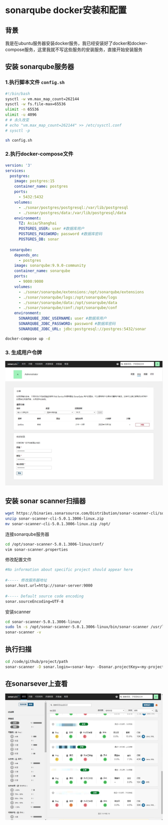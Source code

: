 # sonarqube docker安装和配置

## 背景
我是在ubuntu服务器安装docker服务，我已经安装好了docker和docker-compose服务，这里我就不写这些服务的安装服务，直接开始安装服务
## 安装 sonarqube服务器
### 1.执行脚本文件 `config.sh`
```bash
#!/bin/bash
sysctl -w vm.max_map_count=262144
sysctl -w fs.file-max=65536
ulimit -n 65536
ulimit -u 4096
# # 永久改变
# echo "vm.max_map_count=262144" >> /etc/sysctl.conf
# sysctl -p
```
```sh
sh config.sh
```

### 2.执行docker-compose文件
```yaml
version: '3'
services:
  postgres:
    image: postgres:15
    container_name: postgres
    ports:
      - 5432:5432
    volumes:
      - ./sonar/postgres/postgresql:/var/lib/postgresql
      - ./sonar/postgres/data:/var/lib/postgresql/data
    environment:
      TZ: Asia/Shanghai
      POSTGRES_USER: user #数据库用户
      POSTGRES_PASSWORD: password #数据库密码
      POSTGRES_DB: sonar

  sonarqube:
    depends_on:
      - postgres
    image: sonarqube:9.9.0-community
    container_name: sonarqube
    ports:
      - 9000:9000
    volumes:
      - ./sonar/sonarqube/extensions:/opt/sonarqube/extensions
      - ./sonar/sonarqube/logs:/opt/sonarqube/logs
      - ./sonar/sonarqube/data:/opt/sonarqube/data
      - ./sonar/sonarqube/conf:/opt/sonarqube/conf
    environment:
      SONARQUBE_JDBC_USERNAME: user #数据库用户
      SONARQUBE_JDBC_PASSWORD: password #数据库密码
      SONARQUBE_JDBC_URL: jdbc:postgresql://postgres:5432/sonar
```
```sh
docker-compose up -d
```
### 3. 生成用户令牌
![1698896646032.jpg](/images/1698896646032.jpg)  

## 安装 sonar scanner扫描器
```sh
wget https://binaries.sonarsource.com/Distribution/sonar-scanner-cli/sonar-scanner-cli-5.0.1.3006-linux.zip
unzip sonar-scanner-cli-5.0.1.3006-linux.zip
mv sonar-scanner-cli-5.0.1.3006-linux.zip /opt/
```
连接sonarqube服务器
```sh
cd /opt/sonar-scanner-5.0.1.3006-linux/conf/
vim sonar-scanner.properties
```
修改配置文件
```sh
#No information about specific project should appear here

#----- 修改服务器地址
sonar.host.url=http://sonar-server:9000

#----- Default source code encoding
sonar.sourceEncoding=UTF-8
```
安装scanner
```sh
cd sonar-scanner-5.0.1.3006-linux/
sudo ln -s /opt/sonar-scanner-5.0.1.3006-linux/bin/sonar-scanner /usr/local/bin/sonar-scanner
sonar-scanner -v
```

## 执行扫描
```sh
cd /code/github/project/path
sonar-scanner -D sonar.login=<sonar-key> -Dsonar.projectKey=<my-project> -Dsonar.projectName=<my-project-name> -Dsonar.projectVersion=1.0 -Dsonar.sourceEncoding=UTF-8 -Dsonar.java.binaries=target/classes -Dsonar.java.libraries=target/*.jar
```

## 在sonarsever上查看
![1698896917631.jpg](/images/1698896917631.jpg)
